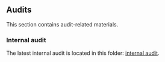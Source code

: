 ## Audits
This section contains audit-related materials.

### Internal audit
The latest internal audit is located in this folder: [internal audit](https://github.com/valory-xyz/registries-near/blob/main/audits/internal).
